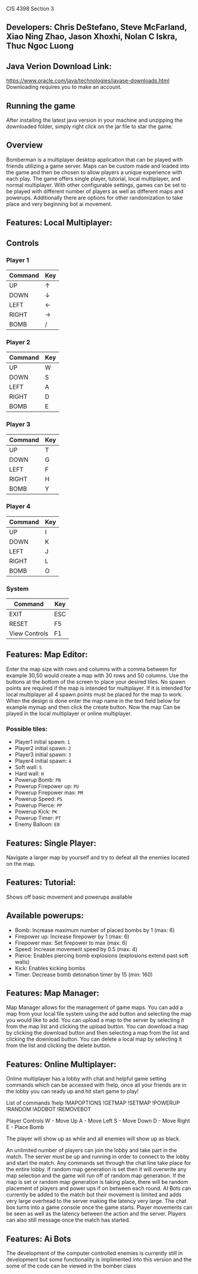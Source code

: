  CIS 4398 Section 3

## Developers: Chris DeStefano, Steve McFarland, Xiao Ning Zhao, Jason Xhoxhi, Nolan C Iskra, Thuc Ngoc Luong

## Java Verion Download Link:
https://www.oracle.com/java/technologies/javase-downloads.html
Downloading requires you to make an account.

## Running the game
After installing the latest java version in your machine and unzipping the downloaded folder, simply right click on the jar file to star the game.

## Overview
Bomberman is a multiplayer desktop application that can be played with friends utilizing a game server. Maps can be custom made and loaded into the game and then be chosen to allow players a unique experience with each play. The game offers single player, tutorial, local multiplayer, and normal multiplayer. With other configurable settings, games can be set to be played with different number of players as well as different maps and powerups. Additionally there are options for other randomization to take place and very beginning bot ai movement.

## Features: Local Multiplayer:
## Controls
### Player 1
| Command | Key |
|---------|-----|
| UP      | ↑   |
| DOWN    | ↓   |
| LEFT    | ←   |
| RIGHT   | →   |
| BOMB    | /   |

### Player 2
| Command | Key |
|---------|-----|
| UP      | W   |
| DOWN    | S   |
| LEFT    | A   |
| RIGHT   | D   |
| BOMB    | E   |

### Player 3
| Command | Key |
|---------|-----|
| UP      | T   |
| DOWN    | G   |
| LEFT    | F   |
| RIGHT   | H   |
| BOMB    | Y   |

### Player 4
| Command | Key |
|---------|-----|
| UP      | I   |
| DOWN    | K   |
| LEFT    | J   |
| RIGHT   | L   |
| BOMB    | O   |

### System
| Command       | Key |
|---------------|-----|
| EXIT          | ESC |
| RESET         | F5  |
| View Controls | F1  |

## Features: Map Editor:
Enter the map size with rows and columns with a comma between for example 30,50 would create a map with 30 rows and 50 columns. Use the buttons at the bottom of the screen to place your desired tiles. No spawn points are required if the map is intended for multiplayer. If it is intended for local multiplayer all 4 spawn points must be placed for the map to work. When the design is done enter the map name in the text field below for example mymap and then click the create button. Now the map Can be played in the local multiplayer or online multiplayer.

### Possible tiles:
* Player1 initial spawn: `1`
* Player2 initial spawn: `2`
* Player3 initial spawn: `3`
* Player4 initial spawn: `4`
* Soft wall: `S`
* Hard wall: `H`
* Powerup Bomb: `PB`
* Powerup Firepower up: `PU`
* Powerup Firepower max: `PM`
* Powerup Speed: `PS`
* Powerup Pierce: `PP`
* Powerup Kick: `PK`
* Powerup Timer: `PT`
* Enemy Balloon: `EB`

## Features: Single Player:
Navigate a larger map by yourself and try to defeat all the enemies located on the map.

## Features: Tutorial:
Shows off basic movement and powerups available

## Available powerups:
* Bomb: Increase maximum number of placed bombs by 1 (max: 6)
* Firepower up: Increase firepower by 1 (max: 6)
* Firepower max: Set firepower to max (max: 6)
* Speed: Increase movement speed by 0.5 (max: 4)
* Pierce: Enables piercing bomb explosions (explosions extend past soft walls)
* Kick: Enables kicking bombs
* Timer: Decrease bomb detonation timer by 15 (min: 160)

## Features: Map Manager:
Map Manager allows for the management of game maps. You can add a map from your local file system using the add button and selecting the map you would like to add. You can upload a map to the server by selecting it from the map list and clicking the upload button. You can download a map by clicking the download button and then selecting a map from the list and clicking the download button. You can delete a local map by selecting it from the list and clicking the delete button.

## Features: Online Multiplayer:
Online multiplayer has a lobby with chat and helpful game setting commands which can be accessed with !help, once all your friends are in the lobby you can ready up and hit start game to play!

List of commands
!help
!MAPOPTIONS
!GETMAP
!SETMAP <mapname>
!POWERUP
!RANDOM
!ADDBOT
!REMOVEBOT

Player Controls
W - Move Up
A - Move Left
S - Move Down
D - Move Right
E - Place Bomb

The player will show up as while and all enemies will show up as black.

An unlimited number of players can join the lobby and take part in the match. The server must be up and running in order to connect to the lobby and start the match. Any commands set through the chat line take place for the entire lobby. If random map generation is set then it will overwrite any map selection and the game will run off of random map generation. If the map is set or random map generation is taking place, there will be random placement of players and power ups if on between each round. AI Bots can currently be added to the match but their movement is limited and adds very large overhead to the server making the latency very large. The chat box turns into a game console once the game starts. Player movements can be seen as well as the latency between the action and the server. Players can also still message once the match has started.

## Features: Ai Bots
The development of the computer controlled enemies is currently still in development but some functionality is implimented into this version and the some of the code can be viewed in the bomber class
